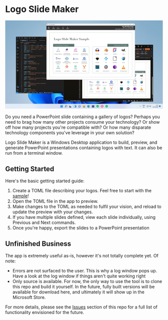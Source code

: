 # Logo Slide Maker

![Logo Slide Maker](./docs/images/LogoSlideMakerScreenshot.png)

Do you need a PowerPoint slide containing a gallery of logos? Perhaps you need to brag how many
other projects consume your technology? Or show off how many projects you're compatible with?
Or how many disparate technology components you've leverage in your own solution?

Logo Slide Maker is a Windows Desktop application to build, preview, and generate PowerPoint presentations containing
logos with text. It can also be run from a terminal window. 

## Getting Started

Here's the basic getting started guide:

1. Create a TOML file describing your logos. Feel free to start with the [sample](./sample/sample.toml)!
1. Open the TOML file in the app to preview.
1. Make changes to the TOML as needed to fulfil your vision, and reload to update the preview with your changes.
1. If you have multiple slides defined, view each slide individually, using Previous and Next commands. 
1. Once you're happy, export the slides to a PowerPoint presentation

## Unfinished Business

The app is extremely useful as-is, however it's not totally complete yet. Of note:

* Errors are not surfaced to the user. This is why a log window pops up. Have a look at the log window if things aren't quite working right
* Only source is available. For now, the only way to use the tool is to clone this repo and build it yourself. In the future, fully built versions will be available for download here, and ultimately it will show up in the Microsoft Store.

For more details, please see the [Issues](https://github.com/jcoliz/LogoSlideMaker/issues) section of this repo for a full list of functionality envisioned for the future.
